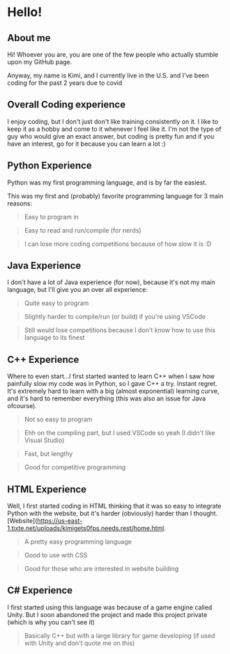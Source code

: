 # Hello!

<!-- About me XD-->

## About me

Hi! Whoever you are, you are one of the few people who actually stumble upon my GitHub page.

Anyway, my name is Kimi, and I currently live in the U.S. and I've been coding for the past
2 years due to covid 

## Overall Coding experience
I enjoy coding, but I don't just don't like training consistently on it. I like to keep it as a hobby and come to it 
whenever I feel like it. I'm not the type of guy who would give an exact answer, but coding is pretty fun and if you 
have an interest, go for it because you can learn a lot :)

## Python Experience

Python was my first programming language, and is by far the easiest. 

This was my first and (probably) favorite programming language for 3 main reasons:

> Easy to program in

> Easy to read and run/compile (for nerds)

> I can lose more coding competitions because of how slow it is :D

## Java Experience
I don't have a lot of Java experience (for now), because it's not my main language, but I'll give you an over all experience:

> Quite easy to program

> Slightly harder to compile/run (or build) if you're using VSCode

> Still would lose competitions because I don't know how to use this language to its finest

## C++ Experience
Where to even start...I first started wanted to learn C++ when I saw how painfully slow my code was in Python, so I gave
C++ a try. Instant regret. It's extremely hard to learn with a big (almost exponential) learning curve, and it's hard to
remember everything (this was also an issue for Java ofcourse).

> Not so easy to program

> Ehh on the compiling part, but I used VSCode so yeah (I didn't like Visual Studio)

> Fast, but lengthy

> Good for competitive programming

## HTML Experience
Well, I first started coding in HTML thinking that it was so easy to integrate Python with the website, but it's harder
(obviously) harder than I thought. [Website](https://us-east-1.tixte.net/uploads/kimigets0fps.needs.rest/home.html.

> A pretty easy programming language

> Good to use with CSS

> Good for those who are interested in website building

## C# Experience
I first started using this language was because of a game engine called Unity. But I soon abandoned the project and
made this project private (which is why you can't see it)

> Basically C++ but with a large library for game developing (if used with Unity and don't quote me on this)


